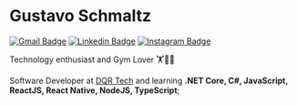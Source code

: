 # Gustavo Schmaltz

[![Gmail Badge](https://img.shields.io/badge/-guuhschmaltz@gmail.com-730a1c?style=flat-square&logo=Gmail&logoColor=white&link=mailto:gustavo.schmaltz@gmail.com)](mailto:guuhschmaltz@gmail.com)
[![Linkedin Badge](https://img.shields.io/badge/-Gustavo%20Schmaltz-730a1c?style=flat-square&logo=Linkedin&logoColor=white&link=https://www.linkedin.com/in/guuhschmaltz)](https://www.linkedin.com/in/guuhschmaltz) 
[![Instagram Badge](https://img.shields.io/badge/-Gustavo%20Schmaltz-730a1c?style=flat-square&logo=Instagram&logoColor=white&link=https://www.instagram.com/schmaltzg_/)](https://www.instagram.com/guuhschmaltz/) 

Technology enthusiast and Gym Lover 🏋️🙋‍♂️

Software Developer at [DQR Tech](http://dqrtech.com.br) and learning **.NET Core, C#, JavaScript, ReactJS, React Native, NodeJS, TypeScript**;
